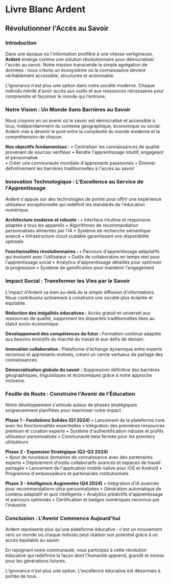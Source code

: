 # Livre Blanc Ardent
## Révolutionner l'Accès au Savoir

### Introduction

Dans une époque où l'information prolifère à une vitesse vertigineuse, **Ardent** émerge comme une solution révolutionnaire pour démocratiser l'accès au savoir. Notre mission transcende la simple agrégation de données : nous créons un écosystème où la connaissance devient véritablement accessible, structurée et actionnable.

L'ignorance n'est plus une option dans notre société moderne. Chaque individu mérite d'avoir accès aux outils et aux ressources nécessaires pour comprendre et façonner le monde qui l'entoure.

### Notre Vision : Un Monde Sans Barrières au Savoir

Nous croyons en un avenir où le savoir est démocratisé et accessible à tous, indépendamment du contexte géographique, économique ou social. Ardent vise à devenir le pont entre la complexité du monde moderne et la compréhension de chacun.

**Nos objectifs fondamentaux :**
• Centraliser les connaissances de qualité provenant de sources vérifiées
• Rendre l'apprentissage intuitif, engageant et personnalisé  
• Créer une communauté mondiale d'apprenants passionnés
• Éliminer définitivement les barrières traditionnelles à l'accès au savoir

### Innovation Technologique : L'Excellence au Service de l'Apprentissage

Ardent s'appuie sur des technologies de pointe pour offrir une expérience utilisateur exceptionnelle qui redéfinit les standards de l'éducation numérique.

**Architecture moderne et robuste :**
• Interface intuitive et responsive adaptée à tous les appareils
• Algorithmes de recommandation personnalisés alimentés par l'IA
• Système de recherche sémantique avancé
• Infrastructure cloud scalable garantissant une disponibilité optimale

**Fonctionnalités révolutionnaires :**
• Parcours d'apprentissage adaptatifs qui évoluent avec l'utilisateur
• Outils de collaboration en temps réel pour l'apprentissage social
• Analytics d'apprentissage détaillés pour optimiser la progression
• Système de gamification pour maintenir l'engagement

### Impact Social : Transformer les Vies par le Savoir

L'impact d'Ardent va bien au-delà de la simple diffusion d'informations. Nous contribuons activement à construire une société plus éclairée et équitable.

**Réduction des inégalités éducatives :** Accès gratuit et universel aux ressources de qualité, supprimant les disparités traditionnelles liées au statut socio-économique.

**Développement des compétences du futur :** Formation continue adaptée aux besoins évolutifs du marché du travail et aux défis de demain.

**Innovation collaborative :** Plateforme d'échange dynamique entre experts reconnus et apprenants motivés, créant un cercle vertueux de partage des connaissances.

**Démocratisation globale du savoir :** Suppression définitive des barrières géographiques, linguistiques et économiques grâce à notre approche inclusive.

### Feuille de Route : Construire l'Avenir de l'Éducation

Notre développement s'articule autour de phases stratégiques soigneusement planifiées pour maximiser notre impact :

**Phase 1 - Fondations Solides (Q1 2024)**
• Lancement de la plateforme core avec les fonctionnalités essentielles
• Intégration des premières ressources premium et curation experte
• Système d'authentification robuste et profils utilisateur personnalisés
• Communauté beta fermée pour les premiers utilisateurs

**Phase 2 - Expansion Stratégique (Q2-Q3 2024)**  
• Ajout de nouveaux domaines de connaissance avec des partenaires experts
• Déploiement d'outils collaboratifs avancés et espaces de travail partagés
• Lancement de l'application mobile native pour iOS et Android
• Programme d'ambassadeurs et partenariats institutionnels

**Phase 3 - Intelligence Augmentée (Q4 2024)**
• Intégration d'IA avancée pour recommandations ultra-personnalisées
• Génération automatique de contenu adaptatif et quiz intelligents
• Analytics prédictifs d'apprentissage et parcours optimisés
• Certification et badges numériques reconnus par l'industrie

### Conclusion : L'Avenir Commence Aujourd'hui

Ardent représente plus qu'une plateforme éducative : c'est un mouvement vers un monde où chaque individu peut réaliser son potentiel grâce à un accès équitable au savoir. 

En rejoignant notre communauté, vous participez à cette révolution éducative qui redéfinira la façon dont l'humanité apprend, grandit et innove pour les générations futures.

L'ignorance n'est plus une option. L'excellence éducative est désormais à portée de tous.